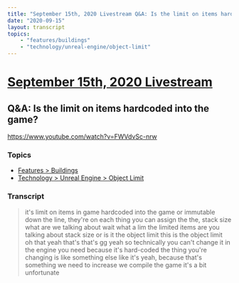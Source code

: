```yaml
---
title: "September 15th, 2020 Livestream Q&A: Is the limit on items hardcoded into the game?"
date: "2020-09-15"
layout: transcript
topics:
    - "features/buildings"
    - "technology/unreal-engine/object-limit"
---
```

# [September 15th, 2020 Livestream](../2020-09-15.md)
## Q&A: Is the limit on items hardcoded into the game?
https://www.youtube.com/watch?v=FWVdvSc-nrw

### Topics
* [Features > Buildings](../topics/features/buildings.md)
* [Technology > Unreal Engine > Object Limit](../topics/technology/unreal-engine/object-limit.md)

### Transcript

> it's limit on items in game hardcoded into the game or immutable down the line, they're on each thing you can assign the the, stack size what are we talking about wait what a lim the limited items are you talking about stack size or is it the object limit this is the object limit oh that yeah that's that's gg yeah so technically you can't change it in the engine you need because it's hard-coded the thing you're changing is like something else like it's yeah, because that's something we need to increase we compile the game it's a bit unfortunate
